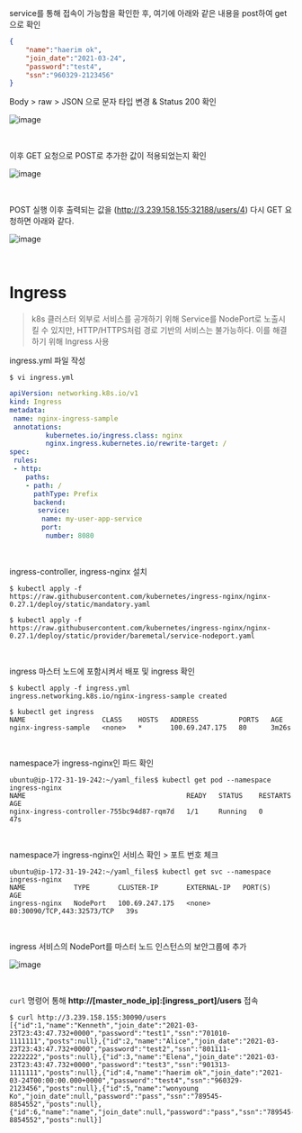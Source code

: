 service를 통해 접속이 가능함을 확인한 후, 여기에 아래와 같은 내용을 post하여 get으로 확인

```json
{
    "name":"haerim ok",
    "join_date":"2021-03-24",
    "password":"test4",
    "ssn":"960329-2123456"
}
```

Body > raw > JSON 으로 문자 타입 변경 & Status 200 확인

![image](https://user-images.githubusercontent.com/77096463/112240606-f6916a80-8c8b-11eb-8279-2fadbf0210ee.png)

<br>

이후 GET 요청으로 POST로 추가한 값이 적용되었는지 확인

![image](https://user-images.githubusercontent.com/77096463/112240710-2c365380-8c8c-11eb-9f3a-713a365c8deb.png)

<br>

POST 실행 이후 출력되는 값을 (http://3.239.158.155:32188/users/4) 다시 GET 요청하면 아래와 같다.

![image](https://user-images.githubusercontent.com/77096463/112240865-7ddede00-8c8c-11eb-80f9-192d73417ca1.png)

<br>

# Ingress

> k8s 클러스터 외부로 서비스를 공개하기 위해 Service를 NodePort로 노출시킬 수 있지만, HTTP/HTTPS처럼 경로 기반의 서비스는 불가능하다. 이를 해결하기 위해 Ingress 사용

ingress.yml 파일 작성

```
$ vi ingress.yml
```

```yaml
apiVersion: networking.k8s.io/v1
kind: Ingress
metadata:
 name: nginx-ingress-sample
 annotations:
         kubernetes.io/ingress.class: nginx
         nginx.ingress.kubernetes.io/rewrite-target: /
spec:
 rules:
 - http:
    paths:
    - path: /
      pathType: Prefix
      backend: 
       service:
        name: my-user-app-service
        port:
         number: 8080
```

<br>

ingress-controller, ingress-nginx 설치

```
$ kubectl apply -f https://raw.githubusercontent.com/kubernetes/ingress-nginx/nginx-0.27.1/deploy/static/mandatory.yaml

$ kubectl apply -f https://raw.githubusercontent.com/kubernetes/ingress-nginx/nginx-0.27.1/deploy/static/provider/baremetal/service-nodeport.yaml
```

<br>

ingress 마스터 노드에 포함시켜서 배포 및 ingress 확인

```
$ kubectl apply -f ingress.yml
ingress.networking.k8s.io/nginx-ingress-sample created

$ kubectl get ingress
NAME                   CLASS    HOSTS   ADDRESS          PORTS   AGE
nginx-ingress-sample   <none>   *       100.69.247.175   80      3m26s
```

<br>

namespace가 ingress-nginx인 파드 확인 

```
ubuntu@ip-172-31-19-242:~/yaml_files$ kubectl get pod --namespace ingress-nginx
NAME                                        READY   STATUS    RESTARTS   AGE
nginx-ingress-controller-755bc94d87-rqm7d   1/1     Running   0          47s
```
<br>

namespace가 ingress-nginx인 서비스 확인 > 포트 번호 체크

```
ubuntu@ip-172-31-19-242:~/yaml_files$ kubectl get svc --namespace ingress-nginx
NAME            TYPE       CLUSTER-IP       EXTERNAL-IP   PORT(S)                      AGE
ingress-nginx   NodePort   100.69.247.175   <none>        80:30090/TCP,443:32573/TCP   39s
```

<br>

ingress 서비스의 NodePort를 마스터 노드 인스턴스의 보안그룹에 추가

![image](https://user-images.githubusercontent.com/77096463/112253522-35321f80-8ca2-11eb-99c7-d119822e7d67.png)

<br>

`curl` 명령어 통해 **http://[master_node_ip]:[ingress_port]/users** 접속

```
$ curl http://3.239.158.155:30090/users
[{"id":1,"name":"Kenneth","join_date":"2021-03-23T23:43:47.732+0000","password":"test1","ssn":"701010-1111111","posts":null},{"id":2,"name":"Alice","join_date":"2021-03-23T23:43:47.732+0000","password":"test2","ssn":"801111-2222222","posts":null},{"id":3,"name":"Elena","join_date":"2021-03-23T23:43:47.732+0000","password":"test3","ssn":"901313-1111111","posts":null},{"id":4,"name":"haerim ok","join_date":"2021-03-24T00:00:00.000+0000","password":"test4","ssn":"960329-2123456","posts":null},{"id":5,"name":"wonyoung Ko","join_date":null,"password":"pass","ssn":"789545-8854552","posts":null},{"id":6,"name":"name","join_date":null,"password":"pass","ssn":"789545-8854552","posts":null}]
```

<br>

